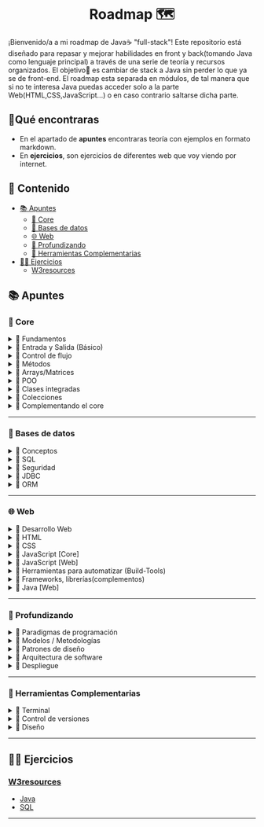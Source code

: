 <h1 align='center'>Roadmap 🗺️</h1>

¡Bienvenido/a a mi roadmap de Java☕ "full-stack"!
Este repositorio está diseñado para repasar y mejorar habilidades en front y back(tomando Java como lenguaje principal) a través de una serie de teoría y recursos organizados.
El objetivo🎯 es cambiar de stack a Java sin perder lo que ya se de front-end. El roadmap esta separada en módulos, de tal manera que si no te interesa Java puedas acceder solo a la parte Web(HTML,CSS,JavaScript...) o en caso contrario saltarse dicha parte.

<h2>🔎Qué encontraras</h3>

- En el apartado de **apuntes** encontraras teoría con ejemplos en formato markdown.
- En **ejercicios**, son ejercicios de diferentes web que voy viendo por internet.

<h2>📑 Contenido</h2>

- [📚 Apuntes](#-apuntes)
  - [🩻 Core](#-core)
  - [💾 Bases de datos](#-bases-de-datos)
  - [🌐 Web](#-web)
  - [🤿 Profundizando](#-profundizando)
  - [🧩 Herramientas Complementarias](#-herramientas-complementarias)
- [🧑‍💻 Ejercicios](#-ejercicios)
  - [W3resources](#w3resources)

## 📚 Apuntes

### 🩻 Core

<!-- Fundamentos -->
<details>
  <summary>📁 Fundamentos</summary>
  <ul>
    <li><a href="https://github.com/unainavarro/roadmap/blob/main/apuntes/core/01-fundamentos/01-introduccion.md">Introducción</a></li>
    <li><a href="https://github.com/unainavarro/roadmap/blob/main/apuntes/core/01-fundamentos/02-instalacion.md">Instalación y configuración</a></li>
    <li><a href="https://github.com/unainavarro/roadmap/blob/main/apuntes/core/01-fundamentos/03-glosario.md">Glosario(básico)</a></li>
    <li><a href="https://github.com/unainavarro/roadmap/blob/main/apuntes/core/01-fundamentos/04-palabras_reservadas.md">Palabras reservadas(básicas)</a></li>
    <li><a href="https://github.com/unainavarro/roadmap/blob/main/apuntes/core/01-fundamentos/05-compilacion_ejecucion.md">Compilación y ejecución</a></li>
    <li><a href="https://github.com/unainavarro/roadmap/blob/main/apuntes/core/01-fundamentos/06-biblioteca_principal.md">Biblioteca principal</a></li>
    <li><a href="https://github.com/unainavarro/roadmap/blob/main/apuntes/core/01-fundamentos/07-convencion_de_nombres.md">Convención de nombres</a></li>
    <li><a href="https://github.com/unainavarro/roadmap/blob/main/apuntes/core/01-fundamentos/08-entrada_principal.md">Entrada principal</a></li>
    <li><a href="https://github.com/unainavarro/roadmap/blob/main/apuntes/core/01-fundamentos/09-variables.md">Variables</a></li>
    <li><a href="https://github.com/unainavarro/roadmap/blob/main/apuntes/core/01-fundamentos/10-constantes.md">Constantes</a></li>
    <li><a href="https://github.com/unainavarro/roadmap/blob/main/apuntes/core/01-fundamentos/11-tipos_de_datos.md">Tipos de datos</a></li>
    <li><a href="https://github.com/unainavarro/roadmap/blob/main/apuntes/core/01-fundamentos/12-conversion_de_tipos.md">Conversion de tipos(Casting)</a></li>
    <li><a href="https://github.com/unainavarro/roadmap/blob/main/apuntes/core/01-fundamentos/13-operadores.md">Operadores</a></li>
    <li><a href="https://github.com/unainavarro/roadmap/blob/main/apuntes/core/01-fundamentos/14-comentarios.md">Comentarios</a></li>
  </ul>  
</details>
<!-- [FIN]Fundamentos -->

<!-- Entrada y Salida (Básico) -->
<details>
  <summary>📁 Entrada y Salida (Básico)</summary>
  <ul>
    <li><a href="https://github.com/unainavarro/roadmap/blob/main/apuntes/core/02-entradas-salidas/01-imprimir_datos.md">Imprimir datos</a></li>
    <li><a href="https://github.com/unainavarro/roadmap/blob/main/apuntes/core/02-entradas-salidas/02-formatear_salida.md">Formatear salida</a></li>
    <li><a href="https://github.com/unainavarro/roadmap/blob/main/apuntes/core/02-entradas-salidas/03-scanner.md">Scanner</a></li>
  </ul>  
</details>
<!-- [FIN]Entrada y Salida (Básico) -->

<!-- Control de flujo -->
<details>
  <summary>📁 Control de flujo</summary>
  <ul>
    <li><a href="https://github.com/unainavarro/roadmap/blob/main/apuntes/core/03-control-de-flujo/01-condicionales.md">Condicionales</a></li>
    <li><a href="https://github.com/unainavarro/roadmap/blob/main/apuntes/core/03-control-de-flujo/02-bucles.md">Bucles</a></li>
    <li><a href="https://github.com/unainavarro/roadmap/blob/main/apuntes/core/03-control-de-flujo/03-continue_break_return.md">Continue, Break y Return</a></li>
    <li><a href="https://github.com/unainavarro/roadmap/blob/main/apuntes/core/03-control-de-flujo/04-excepciones.md">Excepciones</a></li>
  </ul>  
</details>
<!-- [FIN]Control de flujo -->

<!-- Métodos -->
<details>
  <summary>📁 Métodos</summary>
  <ul>
    <li><a href="https://github.com/unainavarro/roadmap/blob/main/apuntes/core/04-metodos/01-metodos.md">Métodos</a></li>
    <li><a href="https://github.com/unainavarro/roadmap/blob/main/apuntes/core/04-metodos/02-tipos_de_retorno.md">Tipos de retorno</a></li>
    <li><a href="https://github.com/unainavarro/roadmap/blob/main/apuntes/core/04-metodos/03-parametros.md">Parámetros</a></li>
    <li><a href="https://github.com/unainavarro/roadmap/blob/main/apuntes/core/04-metodos/04-modificadores_de_acceso.md">Modificadores de acceso</a></li>
    <li><a href="https://github.com/unainavarro/roadmap/blob/main/apuntes/core/04-metodos/05-this.md">This</a></li>
    <li><a href="https://github.com/unainavarro/roadmap/blob/main/apuntes/core/04-metodos/06-tipos_de_metodos.md">Tipos de métodos</a></li>
    <li><a href="https://github.com/unainavarro/roadmap/blob/main/apuntes/core/04-metodos/07-sobrecarga.md">Sobrecarga</a></li>
    <li><a href="https://github.com/unainavarro/roadmap/blob/main/apuntes/core/04-metodos/08-sobrescritura.md">Sobreescritura</a></li>
  </ul>  
</details>
<!-- [FIN]Métodos -->

<!-- Arrays/Matrices -->
<details>
  <summary>📁 Arrays/Matrices</summary>
  <ul>
    <li><a href="https://github.com/unainavarro/roadmap/blob/main/apuntes/core/05-arrays/01-arrays.md">Arrays</a></li>
    <li><a href="https://github.com/unainavarro/roadmap/blob/main/apuntes/core/05-arrays/02-multidimensional.md">Multidimensional</a></li>
    <li><a href="https://github.com/unainavarro/roadmap/blob/main/apuntes/core/05-arrays/03-clase_array.md">Clase array</a></li>
    <li><a href="https://github.com/unainavarro/roadmap/blob/main/apuntes/core/05-arrays/04-irregulares.md">Array irregulares</a></li>
    <li><a href="https://github.com/unainavarro/roadmap/blob/main/apuntes/core/05-arrays/05-final.md">Array y final</a></li>
  </ul>  
</details>
<!-- [FIN]Arrays/Matrices -->

<!-- POO -->
<details>
  <summary>📁 POO</summary>
  <ul>
    <li><a href="https://github.com/unainavarro/roadmap/blob/main/apuntes/core/06-poo/01-introduccion.md">Introducción</a></li>
    <li><a href="https://github.com/unainavarro/roadmap/blob/main/apuntes/core/06-poo/02-constructores.md">Constructores</a></li>
    <li><a href="https://github.com/unainavarro/roadmap/blob/main/apuntes/core/06-poo/03-modificadores_de_acceso.md">Modificadores de acceso</a></li>
    <li><a href="https://github.com/unainavarro/roadmap/blob/main/apuntes/core/06-poo/04-clases_objetos.md">Clases y objetos</a></li>
    <li><a href="https://github.com/unainavarro/roadmap/blob/main/apuntes/core/06-poo/05-encapsulacion.md">Encapsulación</a></li>
    <li><a href="https://github.com/unainavarro/roadmap/blob/main/apuntes/core/06-poo/06-herencia.md">Herencia</a></li>
    <li><a href="https://github.com/unainavarro/roadmap/blob/main/apuntes/core/06-poo/07-polimorfismo.md">Polimorfismo</a></li>
    <li><a href="https://github.com/unainavarro/roadmap/blob/main/apuntes/core/06-poo/08-abstraccion.md">Abstracción</a></li>
    <li><a href="https://github.com/unainavarro/roadmap/blob/main/apuntes/core/06-poo/09-paquetes.md">Paquetes</a></li>
    <li><a href="https://github.com/unainavarro/roadmap/blob/main/apuntes/core/06-poo/10-static.md">Static</a></li>
  </ul>  
</details>
<!-- [FIN]POO -->

<!-- Clases integradas -->
<details>
  <summary>📁 Clases integradas</summary>
  <ul>
    <li><a href="https://github.com/unainavarro/roadmap/blob/main/apuntes/core/07-clases-integradas/01-string.md">String</a></li>
    <li><a href="https://github.com/unainavarro/roadmap/blob/main/apuntes/core/07-clases-integradas/02-math.md">Math</a></li>
    <li><a href="https://github.com/unainavarro/roadmap/blob/main/apuntes/core/07-clases-integradas/03-system.md">System</a></li>
    <li><a href="https://github.com/unainavarro/roadmap/blob/main/apuntes/core/07-clases-integradas/04-old_date.md">Date</a></li>
    <li><a href="https://github.com/unainavarro/roadmap/blob/main/apuntes/core/07-clases-integradas/05-time.md">Time</a></li>
    <li><a href="https://github.com/unainavarro/roadmap/blob/main/apuntes/core/07-clases-integradas/06-file.md">File</a></li>
  </ul>  
</details>
<!-- [FIN]Clases integradas -->

<!-- Colecciones -->
<details>
  <summary>📁 Colecciones</summary>
  <ul>
    <li>
      <details>
        <summary>📁 Listas</summary>
        <ul>
          <li><a href="https://github.com/unainavarro/roadmap/blob/main/apuntes/core/08-colecciones/01-listas/01-arraylist.md">ArrayList</a></li>
          <li><a href="https://github.com/unainavarro/roadmap/blob/main/apuntes/core/08-colecciones/01-listas/02-linkedlist.md">LinkedList</a></li>
          <li><a href="https://github.com/unainavarro/roadmap/blob/main/apuntes/core/08-colecciones/01-listas/03-vector.md">Vector</a></li>
          <li><a href="https://github.com/unainavarro/roadmap/blob/main/apuntes/core/08-colecciones/01-listas/04-stack.md">Stack</a></li>
        </ul>
      </details>
    </li>
    <li>
      <details>
        <summary>📁 Conjuntos</summary>
        <ul>
          <li><a href="https://github.com/unainavarro/roadmap/blob/main/apuntes/core/08-colecciones/02-conjuntos/01-set.md">Set</a></li>
          <li><a href="https://github.com/unainavarro/roadmap/blob/main/apuntes/core/08-colecciones/02-conjuntos/02-hashset.md">HashSet</a></li>
          <li><a href="https://github.com/unainavarro/roadmap/blob/main/apuntes/core/08-colecciones/02-conjuntos/03-linkedhaset.md">LinkedHashSet</a></li>
          <li><a href="https://github.com/unainavarro/roadmap/blob/main/apuntes/core/08-colecciones/02-conjuntos/04-treeset.md">TreeSet</a></li>
        </ul>
      </details>
    </li>
    <li>
      <details>
        <summary>📁 Mapas</summary>
        <ul>
          <li><a href="https://github.com/unainavarro/roadmap/blob/main/apuntes/core/08-colecciones/03-mapas/01-map.md">Map</a></li>
          <li><a href="https://github.com/unainavarro/roadmap/blob/main/apuntes/core/08-colecciones/03-mapas/02-hashmap.md">HashMap</a></li>
          <li><a href="https://github.com/unainavarro/roadmap/blob/main/apuntes/core/08-colecciones/03-mapas/03-linkedhasmap.md">LinkedHashMap</a></li>
          <li><a href="https://github.com/unainavarro/roadmap/blob/main/apuntes/core/08-colecciones/03-mapas/04-treemap.md">TreeMap</a></li>
        </ul>
      </details>
    </li>
    <li>
      <details>
        <summary>📁 Colas</summary>
        <ul>
          <li><a href="https://github.com/unainavarro/roadmap/blob/main/apuntes/core/08-colecciones/04-colas/01-queue.md">Queue</a></li>
          <li><a href="https://github.com/unainavarro/roadmap/blob/main/apuntes/core/08-colecciones/04-colas/02-priorityqueue.md">PriorityQueue</a></li>
          <li><a href="https://github.com/unainavarro/roadmap/blob/main/apuntes/core/08-colecciones/04-colas/03-arraydeque.md">ArrayDeque</a></li>
        </ul>
      </details>
    </li>
    <li>
      <details>
        <summary>📁 Colecciones Sincronizadas</summary>
        <ul>
          <li><a href="https://github.com/unainavarro/roadmap/blob/main/apuntes/core/08-colecciones/05-sincronizadas/01-colecciones_sincronizadas.md">Colecciones sincronizadas</a></li>
          <li><a href="https://github.com/unainavarro/roadmap/blob/main/apuntes/core/08-colecciones/05-sincronizadas/02-synchronizedlist.md">Collections synchronizedList</a></li>
          <li><a href="https://github.com/unainavarro/roadmap/blob/main/apuntes/core/08-colecciones/05-sincronizadas/03-synchronizedset.md">Collections synchronizedSet</a></li>
          <li><a href="https://github.com/unainavarro/roadmap/blob/main/apuntes/core/08-colecciones/05-sincronizadas/04-synchronizedmap.md">Collections synchronizedMap</a></li>
        </ul>
      </details>
    </li>
    <li>
      <details>
        <summary>📁 Otros</summary>
        <ul>
          <li><a href="https://github.com/unainavarro/roadmap/blob/main/apuntes/core/08-colecciones/06-otras/01-bitset.md">BitSet</a></li>
          <li><a href="https://github.com/unainavarro/roadmap/blob/main/apuntes/core/08-colecciones/06-otras/02-enumset.md">EnumSet</a></li>
        </ul>
      </details>
    </li>
  </ul>
</details>
<!-- [FIN]Colecciones -->

<!-- Complementando el core -->
<details>
  <summary>📁 Complementando el core</summary>
  <ul>
    <li><a href="https://github.com/unainavarro/roadmap/blob/main/apuntes/core/09-complementando-core/01-programacion_funcional.md">Programación funcional</a></li>
    <li><a href="https://github.com/unainavarro/roadmap/blob/main/apuntes/core/09-complementando-core/02-lambdas.md">Lambdas</a></li>
    <li><a href="https://github.com/unainavarro/roadmap/blob/main/apuntes/core/09-complementando-core/03-stream.md">Streams</a></li>
    <li><a href="https://github.com/unainavarro/roadmap/blob/main/apuntes/core/09-complementando-core/04-pipes.md">Pipes</a></li>
    <li><a href="https://github.com/unainavarro/roadmap/blob/main/apuntes/core/09-complementando-core/05-hilos.md">Hilos</a></li>
    <li><a href="https://github.com/unainavarro/roadmap/blob/main/apuntes/core/09-complementando-core/06-serializacion.md">Serialización</a></li>
    <li><a href="https://github.com/unainavarro/roadmap/blob/main/apuntes/core/09-complementando-core/07-anotaciones.md">Anotaciones</a></li>
    <li><a href="https://github.com/unainavarro/roadmap/blob/main/apuntes/core/09-complementando-core/08-optional.md">Optional</a></li>
    <li><a href="https://github.com/unainavarro/roadmap/blob/main/apuntes/core/09-complementando-core/09-genericos.md">Genéricos</a></li>
  </ul>  
</details>
<!-- [FIN]Complementando el core -->

---

### 💾 Bases de datos

<!-- Conceptos -->
<details>
  <summary>📁 Conceptos</summary>
  <ul>
    <li><a href="https://github.com/unainavarro/roadmap/blob/main/apuntes/bases-de-datos/01-conceptos/01-introduccion.md">Introducción</a></li>
    <li><a href="https://github.com/unainavarro/roadmap/blob/main/apuntes/bases-de-datos/01-conceptos/02-conceptos.md">Conceptos básicos</a></li>
    <li><a href="https://github.com/unainavarro/roadmap/blob/main/apuntes/bases-de-datos/01-conceptos/03-modelo_de_bases_de_datos.md">Modelo de bases de datos</a></li>
    <li><a href="https://github.com/unainavarro/roadmap/blob/main/apuntes/bases-de-datos/01-conceptos/04-sgbd.md">Sistema de gestión de  bases de datos</a></li>
    <li><a href="https://github.com/unainavarro/roadmap/blob/main/apuntes/bases-de-datos/01-conceptos/05-entidad_relacion.md">Entidad relación</a></li>
    <li><a href="https://github.com/unainavarro/roadmap/blob/main/apuntes/bases-de-datos/01-conceptos/06-normalizacion.md">Normalización</a></li>
  </ul>  
</details>
<!-- [FIN]Conceptos -->

<!-- SQL -->
<details>
  <summary>📁 SQL</summary>
  <ul>
    <li><a href="https://github.com/unainavarro/roadmap/blob/main/apuntes/bases-de-datos/02-sql/01-introduccion.md">Introducción</a></li>
    <li><a href="https://github.com/unainavarro/roadmap/blob/main/apuntes/bases-de-datos/02-sql/02-sintaxis.md">Sintaxis básica</a></li>
    <li><a href="https://github.com/unainavarro/roadmap/blob/main/apuntes/bases-de-datos/02-sql/03-operadores.md">Operadores</a></li>
    <li><a href="https://github.com/unainavarro/roadmap/blob/main/apuntes/bases-de-datos/02-sql/04-ddl.md">Lenguaje de definición(DDL)</a></li>
    <li><a href="https://github.com/unainavarro/roadmap/blob/main/apuntes/bases-de-datos/02-sql/05-dml.md">Lenguaje de manipulación de datos(DML)</a></li>
    <li><a href="https://github.com/unainavarro/roadmap/blob/main/apuntes/bases-de-datos/02-sql/06-consultas_agregadas.md">Consultas agregadas</a></li>
    <li><a href="https://github.com/unainavarro/roadmap/blob/main/apuntes/bases-de-datos/02-sql/07-restricciones_de_datos.md">Restricciones de datos</a></li>
    <li><a href="https://github.com/unainavarro/roadmap/blob/main/apuntes/bases-de-datos/02-sql/08-consultas_de_union.md">Consultas de unión</a></li>
    <li><a href="https://github.com/unainavarro/roadmap/blob/main/apuntes/bases-de-datos/02-sql/09-subconsultas.md">Subconsultas</a></li>
    <li><a href="https://github.com/unainavarro/roadmap/blob/main/apuntes/bases-de-datos/02-sql/10-funciones_avanzadas.md">Funciones</a></li>
    <li><a href="https://github.com/unainavarro/roadmap/blob/main/apuntes/bases-de-datos/02-sql/11-vistas.md">Visitas</a></li>
    <li><a href="https://github.com/unainavarro/roadmap/blob/main/apuntes/bases-de-datos/02-sql/12-indices.md">Índices</a></li>
    <li><a href="https://github.com/unainavarro/roadmap/blob/main/apuntes/bases-de-datos/02-sql/13-transacciones.md">Transacciones</a></li>
    <li><a href="https://github.com/unainavarro/roadmap/blob/main/apuntes/bases-de-datos/02-sql/14-optimizacion.md">Optimización</a></li>
    <li><a href="https://github.com/unainavarro/roadmap/blob/main/apuntes/bases-de-datos/02-sql/15-conceptos_avanzados.md">Conceptos avanzados</a></li>
  </ul>  
</details>
<!-- [FIN]SQL -->

<!-- Seguridad -->
<details>
  <summary>📁 Seguridad</summary>
  <ul>
    <li><a href="https://github.com/unainavarro/roadmap/blob/main/apuntes/bases-de-datos/03-seguridad/01-amenazas_comunes.md">Amenazas comunes</a></li>
    <li><a href="https://github.com/unainavarro/roadmap/blob/main/apuntes/bases-de-datos/03-seguridad/02-dise%C3%B1o.md">Seguridad en el Diseño</a></li>
    <li><a href="https://github.com/unainavarro/roadmap/blob/main/apuntes/bases-de-datos/03-seguridad/03-control_de_acceso.md">Control de acceso</a></li>
    <li><a href="https://github.com/unainavarro/roadmap/blob/main/apuntes/bases-de-datos/03-seguridad/04-encriptacion.md">Encriptación</a></li>
    <li><a href="https://github.com/unainavarro/roadmap/blob/main/apuntes/bases-de-datos/03-seguridad/05-respaldo_recuperacion.md">Respaldo y recuperación</a></li>
  </ul>  
</details>
<!-- [FIN]Seguridad -->

<!-- JDBC -->
<details>
  <summary>📁 JDBC</summary>
  <ul>
    <li><a href="https://github.com/unainavarro/roadmap/blob/main/apuntes/bases-de-datos/04-jdbc/01-introduccion.md">Introducción JDBC</a></li>
    <li><a href="https://github.com/unainavarro/roadmap/blob/main/apuntes/bases-de-datos/04-jdbc/02-conexion.md">Conexión</a></li>
    <li><a href="https://github.com/unainavarro/roadmap/blob/main/apuntes/bases-de-datos/04-jdbc/03-consultas.md">Consultas</a></li>
    <li><a href="https://github.com/unainavarro/roadmap/blob/main/apuntes/bases-de-datos/04-jdbc/04-consultas_preparadas.md">Consultas preparadas</a></li>
    <li><a href="https://github.com/unainavarro/roadmap/blob/main/apuntes/bases-de-datos/04-jdbc/05-excepciones.md">Excepciones</a></li>
    <li><a href="https://github.com/unainavarro/roadmap/blob/main/apuntes/bases-de-datos/04-jdbc/06-procedimientos_almacenados.md">Procedimientos almacenados</a></li>
    <li><a href="https://github.com/unainavarro/roadmap/blob/main/apuntes/bases-de-datos/04-jdbc/07-transacciones.md">Transacciones</a></li>
    <li><a href="https://github.com/unainavarro/roadmap/blob/main/apuntes/bases-de-datos/04-jdbc/08-metadatos.md">Metadatos</a></li>
    <li><a href="https://github.com/unainavarro/roadmap/blob/main/apuntes/bases-de-datos/04-jdbc/09-pool_de_conexiones.md">Pool de conexiones</a></li>
  </ul>  
</details>
<!-- [FIN]JDBC -->

<!-- ORM -->
<details>
  <summary>📁 ORM</summary>
  <ul>
    <li><a href="https://github.com/unainavarro/roadmap/blob/main/apuntes/bases-de-datos/05-orm/01-introduccion.md">Introducción ORM</a></li>
    <li><a href="https://github.com/unainavarro/roadmap/blob/main/apuntes/bases-de-datos/05-orm/02-principios_basicos.md">Principios básicos</a></li>
    <li><a href="https://github.com/unainavarro/roadmap/blob/main/apuntes/bases-de-datos/05-orm/03-hibernate.md">Hibernate</a></li>
  </ul>  
</details>
<!-- [FIN]ORM -->

---

### 🌐 Web

<!-- Desarrollo Web -->
<details>
  <summary>📁 Desarrollo Web</summary>
  <ul>
    <li><a href="">Introducción</a></li>
  </ul>  
</details>
<!-- [FIN]Desarrollo Web -->

<!-- HTML -->
<details>
  <summary>📁 HTML</summary>
  <ul>
    <li>
      <details>
        <summary>📁 Fundamentos</summary>
        <ul>
          <li><a href="">HTML</a></li>
        </ul>
      </details>
    </li>
    <li>
      <details>
        <summary>📁 Cabecera</summary>
        <ul>
          <li><a href="">Head</a></li>
        </ul>
      </details>
    </li>
    <li>
      <details>
        <summary>📁 Elementos</summary>
        <ul>
          <li><a href=""></a></li>
        </ul>
      </details>
    </li>
    <li>
      <details>
        <summary>📁 Buenas practicas</summary>
        <ul>
          <li><a href=""></a></li>
        </ul>
      </details>
    </li>
  </ul>
</details>
<!-- [FIN]HTML -->

<!-- CSS -->
<details>
  <summary>📁 CSS</summary>
  <ul>
    <li>
      <details>
        <summary>📁 Fundamentos</summary>
        <ul>
          <li><a href="">CSS</a></li>
        </ul>
      </details>
    </li>
    <li>
      <details>
        <summary>📁 Tipos</summary>
        <ul>
          <li><a href="">Head</a></li>
        </ul>
      </details>
    </li>
    <li>
      <details>
        <summary>📁 Colores</summary>
        <ul>
          <li><a href=""></a></li>
        </ul>
      </details>
    </li>
    <li>
      <details>
        <summary>📁 Fondos</summary>
        <ul>
          <li><a href=""></a></li>
        </ul>
      </details>
    </li>
    <li>
      <details>
        <summary>📁 Tipografías</summary>
        <ul>
          <li><a href=""></a></li>
        </ul>
      </details>
    </li>
    <li>
      <details>
        <summary>📁 Selectores</summary>
        <ul>
          <li><a href=""></a></li>
        </ul>
      </details>
    </li>
    <li>
      <details>
        <summary>📁 Bases de layout</summary>
        <ul>
          <li><a href=""></a></li>
        </ul>
      </details>
    </li>
    <li>
      <details>
        <summary>📁 Flex</summary>
        <ul>
          <li><a href=""></a></li>
        </ul>
      </details>
    </li>
    <li>
      <details>
        <summary>📁 Grid</summary>
        <ul>
          <li><a href=""></a></li>
        </ul>
      </details>
    </li>
    <li>
      <details>
        <summary>📁 Diseño adaptativo</summary>
        <ul>
          <li><a href=""></a></li>
        </ul>
      </details>
    </li>
    <li>
      <details>
        <summary>📁 Efectos</summary>
        <ul>
          <li><a href=""></a></li>
        </ul>
      </details>
    </li>
    <li>
      <details>
        <summary>📁 Animaciones</summary>
        <ul>
          <li><a href=""></a></li>
        </ul>
      </details>
    </li>
    <li>
      <details>
        <summary>📁 Metodologías y buenas practicas</summary>
        <ul>
          <li><a href=""></a></li>
        </ul>
      </details>
    </li>
    <li>
      <details>
        <summary>📁 Elementos¿?</summary>
        <ul>
          <li><a href=""></a></li>
        </ul>
      </details>
    </li>
  </ul>
</details>
<!-- [FIN]CSS -->

<!-- Javascript [Core] -->
<details>
  <summary>📁 JavaScript [Core]</summary>
  <ul>
    <li>
      <details>
        <summary>📁 Introducción</summary>
        <ul>
          <li><a href=""></a></li>
        </ul>
      </details>
    </li>
    <li>
      <details>
        <summary>📁 Sintaxis bases</summary>
        <ul>
          <li><a href=""></a></li>
        </ul>
      </details>
    </li>
    <li>
      <details>
        <summary>📁 Control de flujo</summary>
        <ul>
          <li><a href=""></a></li>
        </ul>
      </details>
    </li>
    <li>
      <details>
        <summary>📁 Funciones</summary>
        <ul>
          <li><a href=""></a></li>
        </ul>
      </details>
    </li>
    <li>
      <details>
        <summary>📁 Objetos</summary>
        <ul>
          <li><a href=""></a></li>
        </ul>
      </details>
    </li>
    <li>
      <details>
        <summary>📁 Objetos incorporados</summary>
        <ul>
          <li><a href=""></a></li>
        </ul>
      </details>
    </li>
    <li>
      <details>
        <summary>📁 Array</summary>
        <ul>
          <li><a href=""></a></li>
        </ul>
      </details>
    </li>
    <li>
      <details>
        <summary>📁 Map y Set</summary>
        <ul>
          <li><a href=""></a></li>
        </ul>
      </details>
    </li>
    <li>
      <details>
        <summary>📁 Módulos</summary>
        <ul>
          <li><a href=""></a></li>
        </ul>
      </details>
    </li>
    <li>
      <details>
        <summary>📁 JSON</summary>
        <ul>
          <li><a href=""></a></li>
        </ul>
      </details>
    </li>
    <li>
      <details>
        <summary>📁 Manipular datos</summary>
        <ul>
          <li><a href=""></a></li>
        </ul>
      </details>
    </li>
    <li>
      <details>
        <summary>📁 Asincronía</summary>
        <ul>
          <li><a href=""></a></li>
        </ul>
      </details>
    </li>
    <li>
      <details>
        <summary>📁 APIs</summary>
        <ul>
          <li><a href=""></a></li>
        </ul>
      </details>
    </li>
  </ul>
</details>
<!-- [FIN]JavaScript[Core] -->

<!-- Javascript [Web] -->
<details>
  <summary>📁 JavaScript [Web]</summary>
  <ul>
    <li>
      <details>
        <summary>📁 BOM</summary>
        <ul>
          <li><a href=""></a></li>
        </ul>
      </details>
    </li>
    <li>
      <details>
        <summary>📁 DOM</summary>
        <ul>
          <li><a href=""></a></li>
        </ul>
      </details>
    </li>
    <li>
      <details>
        <summary>📁 Eventos</summary>
        <ul>
          <li><a href=""></a></li>
        </ul>
      </details>
    </li>
    <li>
      <details>
        <summary>📁 Formularios</summary>
        <ul>
          <li><a href=""></a></li>
        </ul>
      </details>
    </li>
    <li>
      <details>
        <summary>📁 Almacenamiento</summary>
        <ul>
          <li><a href=""></a></li>
        </ul>
      </details>
    </li>
  </ul>
</details>
<!-- [FIN]JavaScript[Web] -->

<!-- Build Tools -->
<details>
  <summary>📁 Herramientas para automatizar  (Build-Tools)</summary>
  <ul>
    <li><a href="">Introducción</a></li>
  </ul>  
</details>
<!-- [FIN]Build Tools -->

<!-- Frameworks, librerías(complementos) -->
<details>
  <summary>📁 Frameworks, librerías(complementos)</summary>
  <ul>
    <li>
      <details>
        <summary>📁 Tailwind</summary>
        <ul>
          <li><a href=""></a></li>
        </ul>
      </details>
    </li>
    <li>
      <details>
        <summary>📁 TypeScript</summary>
        <ul>
          <li><a href=""></a></li>
        </ul>
      </details>
    </li>
    <li>
      <details>
        <summary>📁 React</summary>
        <ul>
          <li><a href=""></a></li>
        </ul>
      </details>
    </li>
  </ul>
</details>
<!-- [FIN] Frameworks, librerías(complementos) -->

<!-- Java [Web] -->
<details>
  <summary>📁 Java [Web]</summary>
  <ul>
    <li>
      <details>
        <summary>📁 Servlets</summary>
        <ul>
          <li><a href=""></a></li>
        </ul>
      </details>
    </li>
    <li>
      <details>
        <summary>📁 JSP(JavaServerPage)</summary>
        <ul>
          <li><a href=""></a></li>
        </ul>
      </details>
    </li>
    <li>
      <details>
        <summary>📁 JSF(JavaServerFaces)</summary>
        <ul>
          <li><a href=""></a></li>
        </ul>
      </details>
    </li>
    <li>
      <details>
        <summary>📁 Servicios Web</summary>
        <ul>
          <li><a href=""></a></li>
        </ul>
      </details>
    </li>
    <li>
      <details>
        <summary>📁 SpringBoot</summary>
        <ul>
          <li><a href=""></a></li>
        </ul>
      </details>
    </li>
  </ul>
</details>
<!-- [FIN] Java [Web] -->

---

### 🤿 Profundizando

<!-- Paradigmas de programación -->
<details>
  <summary>📁 Paradigmas de programación</summary>
  <ul>
    <li><a href="">Introducción</a></li>
  </ul>  
</details>
<!-- [FIN]Paradigmas de programación -->

<!-- Modelos / Metodologías -->
<details>
  <summary>📁 Modelos / Metodologías</summary>
  <ul>
    <li><a href="">Introducción</a></li>
  </ul>  
</details>
<!-- [FIN]Modelos / Metodologías -->

<!-- Patrones de diseño -->
<details>
  <summary>📁 Patrones de diseño</summary>
  <ul>
    <li><a href="">Introducción</a></li>
  </ul>  
</details>
<!-- [FIN]Patrones de diseño -->

<!-- Arquitectura de software -->
<details>
  <summary>📁 Arquitectura de software</summary>
  <ul>
    <li><a href="">Introducción</a></li>
  </ul>  
</details>
<!-- [FIN]Arquitectura de software -->

<!-- Despliegue -->
<details>
  <summary>📁 Despliegue</summary>
  <ul>
    <li><a href="">Introducción</a></li>
  </ul>  
</details>
<!-- [FIN]Despliegue -->

---

### 🧩 Herramientas Complementarias

<!-- Terminal -->
<details>
  <summary>📁 Terminal</summary>
  <ul>
    <li>
      <details>
        <summary>📁 Terminales</summary>
        <ul>
          <li><a href=""></a></li>
        </ul>
      </details>
    </li>
    <li>
      <details>
        <summary>📁 Comandos básicos</summary>
        <ul>
          <li><a href=""></a></li>
        </ul>
      </details>
    </li>
    <li>
      <details>
        <summary>📁 Permisos y propiedades</summary>
        <ul>
          <li><a href=""></a></li>
        </ul>
      </details>
    </li>
    <li>
      <details>
        <summary>📁 Redirección de entrada y salida + pipes</summary>
        <ul>
          <li><a href=""></a></li>
        </ul>
      </details>
    </li>
    <li>
      <details>
        <summary>📁 Variables y alias</summary>
        <ul>
          <li><a href=""></a></li>
        </ul>
      </details>
    </li>
    <li>
      <details>
        <summary>📁 Gestión de procesos</summary>
        <ul>
          <li><a href=""></a></li>
        </ul>
      </details>
    </li>
    <li>
      <details>
        <summary>📁 Edición de texto</summary>
        <ul>
          <li><a href=""></a></li>
        </ul>
      </details>
    </li>
  </ul>
</details>
<!-- [FIN] Terminal -->

<!-- Control de versiones -->
<details>
  <summary>📁 Control de versiones</summary>
  <ul>
    <li>
      <details>
        <summary>📁 Introducción</summary>
        <ul>
          <li><a href=""></a></li>
        </ul>
      </details>
    </li>
    <li>
      <details>
        <summary>📁 Instalación Git</summary>
        <ul>
          <li><a href=""></a></li>
        </ul>
      </details>
    </li>
    <li>
      <details>
        <summary>📁 Conceptos básicos de Git</summary>
        <ul>
          <li><a href=""></a></li>
        </ul>
      </details>
    </li>
    <li>
      <details>
        <summary>📁 Gestión de ramas</summary>
        <ul>
          <li><a href=""></a></li>
        </ul>
      </details>
    </li>
    <li>
      <details>
        <summary>📁 Colaboración en GitHub</summary>
        <ul>
          <li><a href=""></a></li>
        </ul>
      </details>
    </li>
    <li>
      <details>
        <summary>📁 Buenas practicas</summary>
        <ul>
          <li><a href=""></a></li>
        </ul>
      </details>
    </li>
    <li>
      <details>
        <summary>📁 Trabajo en equipo</summary>
        <ul>
          <li><a href=""></a></li>
        </ul>
      </details>
    </li>
    <li>
      <details>
        <summary>📁 Conceptos intermedios</summary>
        <ul>
          <li><a href=""></a></li>
        </ul>
      </details>
    </li>
    <li>
      <details>
        <summary>📁 Herramientas avanzadas</summary>
        <ul>
          <li><a href=""></a></li>
        </ul>
      </details>
    </li>
    <li>
      <details>
        <summary>📁 Recursos adicionales</summary>
        <ul>
          <li><a href=""></a></li>
        </ul>
      </details>
    </li>
  </ul>
</details>
<!-- [FIN] Control de versiones -->

<!-- Diseño -->
<details>
  <summary>📁 Diseño</summary>
  <ul>
    <li>
      <details>
        <summary>📁 </summary>
        <ul>
          <li><a href=""></a></li>
        </ul>
      </details>
    </li>
    <li>
      <details>
        <summary>📁 </summary>
        <ul>
          <li><a href=""></a></li>
        </ul>
      </details>
    </li>
    <li>
      <details>
        <summary>📁 </summary>
        <ul>
          <li><a href=""></a></li>
        </ul>
      </details>
    </li>
  </ul>
</details>
<!-- [FIN] Diseño -->

---

## 🧑‍💻 Ejercicios

### [W3resources](https://github.com/unainavarro/w3resources)

- [Java](https://github.com/unainavarro/w3resources/tree/main/java)
- [SQL]()

---
